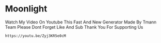 # Moonlight
Watch My Video On Youtube 
This Fast And New Generator Made By Tmann Team Please Dont Forget Like And Sub Thank You For Supporting Us

`https://youtu.be/Zyj3KR5e0cM`
